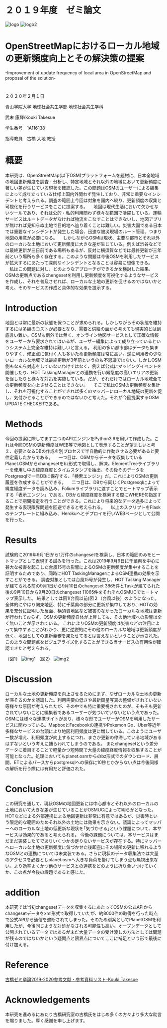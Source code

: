 # ２０１９年度　ゼミ論文
![logo](https://github.com/kouki-T/imagebox/blob/master/unnamed%20(2).png?raw=true)
![logo2](https://github.com/kouki-T/imagebox/blob/master/bitmap.png?raw=true)
# OpenStreetMapにおけるローカル地域の更新頻度向上とその解決策の提案
-Improvement of update frequency of local area in OpenStreetMap and proposal of the solution-
# 
２０２０年２月１日


青山学院大学 地球社会共生学部 地球社会共生学科

武末 康輝/Kouki Takesue

学生番号　1A116138

指導教員　古橋 大地 教授

# 概要
本研究は、OpenStreetMap(以下OSM)プラットフォームを題材に、日本全地域の地図更新頻度を調査・分析し、特定地域とそれ以外の地域において更新頻度に著しい差が生じている現状を確認した。この問題はOSMのユーザーによる編集によって成り立っている仕様上国内外問わず発生しており、非常に重要なインシデントと考えられる。調査の範囲上今回は対象を国内へ絞り、更新頻度の収集と可視化を行うサービスをここに提案する。
　地図は現代生活において欠かせないツールであり、それは公的・私的利用問わず様々な範囲で活躍している。運輸サービスはルートデータがなければ物流をこなすことはできないし、地図アプリが無ければ見知らぬ土地で目的地へ辿り着くことは難しい。災害大国である日本では重要なインシデントが発生した場合、迅速な被災現場のルート管理、つまり地図の用意が必要になる。
　しかしながらOSMは現状、主要な都市とそれ以外のローカルな土地において更新頻度に大きな差が生じている。例えば渋谷などでは最終更新が三日前である場所もあるが、反対に横須賀などでは最終更新が三年前という場所も多く存在する。このような問題は今後OSMを利用したサービスが拡大するにあたって深刻なインシデントとなることは容易に想像できる。
　私はこの問題に対し、どのようなアプローチができるかを検討した結果、OSMの更新点であるchengesetを利用し更新頻度を可視化するようなサービスを作成し、それを普及させれば、ローカルな土地の更新を促せるのではないかと考え、そのサービスの作成と具体的な効果を提示する。

# Introduction
地図とは常に最新の状態を保つことが求められる。しかしながらその状態を維持するには多額のコストが必要となり、需要と供給の面から考えても現実的とは到底言い難い。OSMも例外では無く、オンライン地図サービスとして正確な情報をユーザーから要求されてはいるが、ユーザー編集によって成り立っているというシステム上完全な維持は難しいと言える。
  利用の多い都市部はデータも集まりやすく、修正点に気付く人も多いため更新頻度は常に高い。逆に利用者の少ないローカルな地域では最終更新が3年前というのも不思議ではない。しかしOSM側もなんら対応をしていないわけではなく、例えば公式にマッピングイベントを開催したり、HOT TaskingManagerとの連携を行い緊急度の高いエリアの更新を促したりと様々な対策を実施している。だが、それだけではローカル地域全ての更新頻度を向上させることはできない。
　そこで私はOSMの更新頻度を集計し、それを可視化することができれば多くのマッパーにローカル地域の更新を促し、気付かせることができるのではないかと考えた。それが今回提案するOSM UPDATE CHECKERである。

# Methods
今回の提案に際してまず二つのAPIエンジンをPython3.6を用いて作成した。これは今回OSMの更新頻度はWEB等で地図として表示することが望ましいと考え、必要となるDBの作成を別プロセスで半自動的に作動させる必要があると要件定義したからである。
　一つ目は、OSMからデータを収集しているPlanet.OSMからchangesetをbz形式で取得し、解凍。ElementTreeライブラリーを使用し中の緯度経度とタイムスタンプを抽出。その後そのデータをPostgresqlで一旦DBに保存する、「検索エンジン」だ。これによりOSMの更新履歴を作成することができる。
　二つ目は、DBから同じくPostgresqlによって緯度経度データを読み込み、Foliumライブラリに渡すことでヒートマップ表示する「表示エンジン」である。DBから緯度経度を検索する際にWHERE句指定することで期間指定を行うことができる。これにより将来的なデータ過多によって発生する表現限界問題を回避できると考えられる。
　以上のスクリプトをFlaskのテンプレートに組み込み、Herokuへとデプロイを行いWEBページとして公開を行った。

# Results
試験的に2019年9月1日から1万件のchangesetを検索し、日本の範囲のみをヒートマップとして表現する試みを行った。これは2019年9月9日に千葉県を中心に甚大な被害を起こした台風15号の影響によるOSMの更新頻度が集中することを証明するためであり、同時にHOT TaskingManagerによるOSM連携の効果を示すことができる。
   調査対象としては台風15号が発生し、HOT Tasking Managerが建てられる前の9月1日から9月10日のchangeset 3865件とTaskが建てられた後の9月10日から9月20日のchangeset 11065件をそれぞれOSMUCでヒートマップ表示した。
  結果としては図1(台風以前)図２（台風以後）のようになった。全体的にやはり関東地区、特に千葉県の部分に更新が集中しており、HOTの効果を充分に証明した反面、横須賀地区など被害のなかったローカルな地域は更新が行われておらず、OSMの更新頻度自体が上昇しても、その他地域への影響は全く無いことが示されている。
  これによりOSMの更新頻度は災害などの注目によって集中することがわかり、更に逆説的にその他のローカルな地域は更新頻度が低く、地図としての更新義務を果たせてるとは言えないということが示された。このような問題点をビジュアライズ化することができる当サービスの有用性が確認できたと考えられる。

（図1）
![img1](https://github.com/kouki-T/imagebox/blob/master/unnamed.png?raw=true)
（図2）
![img2](https://github.com/kouki-T/imagebox/blob/master/unnamed%20(1).png?raw=true)

# Discussion
ローカルな土地の更新頻度を向上させるためにまず、なぜローカルな土地の更新が滞そるのかを議論した。利用需要の低さや最新衛星写真の整備がされていない等様々な原因が考えられたが、その中でも特に重要視されたのが、そもそも更新されていないことに編集者であるユーザーが気づいていないという点であった。
 OSMには様々な連携サイトがあり、様々な形でユーザーがOSMを利用したサービスに関わっている。MapboxとFacebookの連携やPokemon Go、Uber等近年多様なサービスの台頭により地図利用頻度は更に増している。このようにユーザー数が増え、利用頻度が向上するにつれ、まさか更新の停滞している地域があるはずないという考えに捕らわれてしまうのである。
  またchangesetという差分データに着目することで軽量かつ短時間で大量の緯度経度情報を収集することが可能となった。処理においてもplanet.osmからのbz形式でのダウンロード、展開、ETによるパースからpostgresqlへの保存に10秒とかからない点は今後同様の解析を行う際には有用だと評価された。

# Conclusion
この研究を通して、現状OSMの地図更新には中心都市とそれ以外のローカルの土地において大きな差が生じていることがOSMUCによって明らかとなった。HOTなどによる外部連携による地図更新は非常に有意ではあるが、災害時という限定的な範囲のためそれ以外の土地には効果を示さない。議論によってマッパーへのローカルな土地の低更新な現状を｢気づかせる｣という課題について、本サービスは効果的であると考えられる。
  今後の課題については、本サービスはまだまだ実装したてでありいくつかの足りないサービスが存在する。特にマッパーへローカルな土地の更新頻度に気づかせた後即座にその場所の更新に移れるようなOSMとの連携については未実装である。さらに現状のデータ収集法では大量のアクセスを必要としplanet.osmへ大きな負荷を掛けてしまう点も無視出来ない。より効率よくかつ他のサービスとの連携をどのように折り合いつけていくか、この点が今後の課題であると感じた。

# addition
本研究では当初changesetデータを収集するにあたってOSMの公式APIからchangesetデータをxml形式で取得していたが、約8000件の取得を行った時点で公式APIから通信を遮断されてしまった。そのため別案としてPlanetOSMを利用したが、今後同じような対処がなされる可能性も高い。オープンデータとして公開されているデータではあるが未だ大量データの受け渡しの方法としては問題が残るのではないかという疑問点と限界点についてここに補足という形で最後に付け加える。

# Reference
[古橋ゼミ卒論2019-2020参考文献・参考資料リスト-Kouki Takesue](https://docs.google.com/spreadsheets/d/15s6fjbjaUqAXOm3RTmikgRs0yxqCvqb6uQqei54mvPI/edit?usp=sharing)

# Acknowledgements
本研究を進めるにあたり古橋研究室の古橋氏をはじめ多くの方々より多大な助言を賜りました。厚く感謝を申し上げます。
